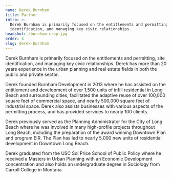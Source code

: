 ```yaml
---
name: Derek Burnham
title: Partner
intro: >-
  Derek Burnham is primarily focused on the entitlements and permitting, site
  identification, and managing key civic relationships.
headshot: /burnham-crop.jpg
order: 4
slug: derek-burnham
---
```


Derek Burnham is primarily focused on the entitlements and permitting, site identification, and
managing key civic relationships. Derek has more than 20 years experience in the urban
planning and real estate fields in both the public and private sector.

Derek founded Burnham Development in 2013 where he has assisted on the entitlement and
development of over 1,500 units of infill residential in Long Beach and surrounding cities,
facilitated the adaptive reuse of over 100,000 square feet of commercial space, and nearly
500,000 square feet of industrial space. Derek also assists businesses with various aspects of
the permitting process, and has provided services to nearly 100 clients.

Derek previously served as the Planning Administrator for the City of Long Beach where he was
involved in many high-profile projects throughout Long Beach, including the preparation of the
award winning Downtown Plan and program EIR. The Plan has led to nearly 5,000 new units of
residential development in Downtown Long Beach.

Derek graduated from the USC Sol Price School of Public Policy where he received a Masters
in Urban Planning with an Economic Development concentration and also holds an
undergraduate degree in Sociology from Carroll College in Montana.

